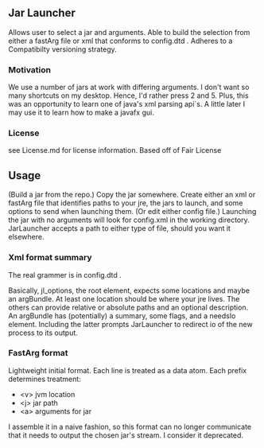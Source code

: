 
## Jar Launcher ##

Allows user to select a jar and arguments. Able to build the selection from either a fastArg file or xml that conforms to config.dtd . Adheres to a Compatibilty versioning strategy.

### Motivation ###

We use a number of jars at work with differing arguments. I don't want so many shortcuts on my desktop. Hence, I'd rather press 2 and 5. Plus, this was an opportunity to learn one of java's xml parsing api`s. A little later I may use it to learn how to make a javafx gui.

### License ###

see License.md for license information. Based off of Fair License

## Usage ##

(Build a jar from the repo.) Copy the jar somewhere. Create either an xml or fastArg file that identifies paths to your jre, the jars to launch, and some options to send when launching them. (Or edit either config file.) Launching the jar with no arguments will look for config.xml in the working directory. JarLauncher accepts a path to either type of file, should you want it elsewhere.

### Xml format summary ###

The real grammer is in config.dtd .

Basically, jl_options, the root element, expects some locations and maybe an argBundle. At least one location should be where your jre lives. The others can provide relative or absolute paths and an optional description. An argBundle has (potentially) a summary, some flags, and a needsIo element. Including the latter prompts JarLauncher to redirect io of the new process to its output.

### FastArg format ###

Lightweight initial format. Each line is treated as a data atom. Each prefix determines treatment:

* &lt;v&gt; jvm location
* &lt;j&gt; jar path
* &lt;a&gt; arguments for jar

I assemble it in a naive fashion, so this format can no longer communicate that it needs to output the chosen jar's stream. I consider it deprecated.










